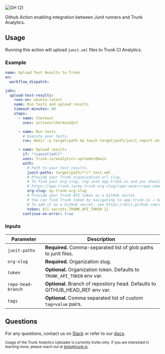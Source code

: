 ![GH (2)](https://github.com/trunk-io/analytics-uploader/assets/1265982/5475373b-937c-4455-bcde-5629d51c9f95)

Github Action enabling integration between Junit runners and Trunk Analytics.

## Usage

Running this action will upload `junit.xml` files to Trunk CI Analytics.

### Example

```yaml
name: Upload Test Results to Trunk
on:
  workflow_dispatch:

jobs:
  upload-test-results:
    runs-on: ubuntu-latest
    name: Run tests and upload results
    timeout-minutes: 60
    steps:
      - name: Checkout
        uses: actions/checkout@v3

      - name: Run tests
        # Execute your tests.
        run: mkdir -p target/path && touch target/path/junit_report.xml

      - name: Upload results
        if: "!cancelled()"
        uses: trunk-io/analytics-uploader@main
        with:
          # Path to your test results.
          junit-paths: target/path/**/*_test.xml
          # Provide your Trunk organization url slug.
          # To find your org slug, log into app.trunk.io and you should be redirected to a URL like:
          # https://app.trunk.io/my-trunk-org-slug/repo-owner/repo-name/ci-analytics
          org-slug: my-trunk-org-slug
          # Provide your Trunk API token as a GitHub secret.
          # You can find Trunk token by navigating to app.trunk.io → Settings → Manage Organization → Organization API Token → View.
          # To add it as a GitHub secret, see https://docs.github.com/en/actions/security-guides/using-secrets-in-github-actions.
          token: ${{ secrets.TRUNK_API_TOKEN }}
        continue-on-error: true
```

### Inputs

| Parameter          | Description                                                                   |
| ------------------ | ----------------------------------------------------------------------------- |
| `junit-paths`      | **Required.** Comma-separated list of glob paths to junit files.              |
| `org-slug`         | **Required.** Organization slug.                                              |
| `token`            | **Optional.** Organization token. Defaults to `TRUNK_API_TOKEN` env var.      |
| `repo-head-branch` | **Optional.** Branch of repository head. Defaults to GITHUB_HEAD_REF env var. |
| `tags`             | **Optional.** Comma separated list of custom `tag=value` pairs.               |

## Questions

For any questions, contact us on [Slack](https://slack.trunk.io/) or refer to our [docs](https://docs.trunk.io/flaky-tests/github-actions-quickstart).

<sub>Usage of the Trunk Analytics Uploader is currently invite-only. If you are interested in learning more, please reach out at beta@trunk.io.</sub>
